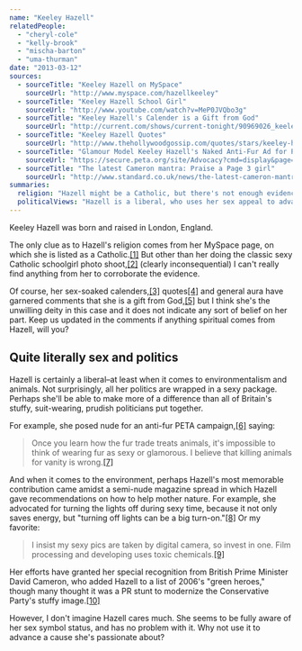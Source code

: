 ```yaml
---
name: "Keeley Hazell"
relatedPeople:
  - "cheryl-cole"
  - "kelly-brook"
  - "mischa-barton"
  - "uma-thurman"
date: "2013-03-12"
sources:
  - sourceTitle: "Keeley Hazell on MySpace"
    sourceUrl: "http://www.myspace.com/hazellkeeley"
  - sourceTitle: "Keeley Hazell School Girl"
    sourceUrl: "http://www.youtube.com/watch?v=MeP0JVQbo3g"
  - sourceTitle: "Keeley Hazell's Calender is a Gift from God"
    sourceUrl: "http://current.com/shows/current-tonight/90969026_keeley-hazells-calendar-is-a-gift-from-god.htm"
  - sourceTitle: "Keeley Hazell Quotes"
    sourceUrl: "http://www.thehollywoodgossip.com/quotes/stars/keeley-hazell/"
  - sourceTitle: "Glamour Model Keeley Hazell's Naked Anti-Fur Ad for PETA"
    sourceUrl: "https://secure.peta.org/site/Advocacy?cmd=display&page=UserAction&id=2503"
  - sourceTitle: "The latest Cameron mantra: Praise a Page 3 girl"
    sourceUrl: "http://www.standard.co.uk/news/the-latest-cameron-mantra-praise-a-page-3-girl-7206041.html"
summaries:
  religion: "Hazell might be a Catholic, but there's not enough evidence to call it."
  politicalViews: "Hazell is a liberal, who uses her sex appeal to advance her pet causes."
---
```


Keeley Hazell was born and raised in London, England.

The only clue as to Hazell's religion comes from her MySpace page, on which she is listed as a Catholic.<a class="source-citation" href="#http%3A%2F%2Fwww.myspace.com%2Fhazellkeeley" title="Keeley Hazell on MySpace">[1]</a> But other than her doing the classic sexy Catholic schoolgirl photo shoot,<a class="source-citation" href="#http%3A%2F%2Fwww.youtube.com%2Fwatch%3Fv%3DMeP0JVQbo3g" title="Keeley Hazell School Girl">[2]</a> (clearly inconsequential) I can't really find anything from her to corroborate the evidence.

Of course, her sex-soaked calenders,<a class="source-citation" href="#http%3A%2F%2Fcurrent.com%2Fshows%2Fcurrent-tonight%2F90969026_keeley-hazells-calendar-is-a-gift-from-god.htm" title="Keeley Hazell&apos;s Calender is a Gift from God">[3]</a> quotes<a class="source-citation" href="#http%3A%2F%2Fwww.thehollywoodgossip.com%2Fquotes%2Fstars%2Fkeeley-hazell%2F" title="Keeley Hazell Quotes">[4]</a> and general aura have garnered comments that she is a gift from God,<a class="source-citation" href="#http%3A%2F%2Fcurrent.com%2Fshows%2Fcurrent-tonight%2F90969026_keeley-hazells-calendar-is-a-gift-from-god.htm" title="Keeley Hazell&apos;s Calender is a Gift from God">[5]</a> but I think she's the unwilling deity in this case and it does not indicate any sort of belief on her part. Keep us updated in the comments if anything spiritual comes from Hazell, will you?


## Quite literally sex and politics

Hazell is certainly a liberal–at least when it comes to environmentalism and animals. Not surprisingly, all her politics are wrapped in a sexy package. Perhaps she'll be able to make more of a difference than all of Britain's stuffy, suit-wearing, prudish politicians put together.

For example, she posed nude for an anti-fur PETA campaign,<a class="source-citation" href="#https%3A%2F%2Fsecure.peta.org%2Fsite%2FAdvocacy%3Fcmd%3Ddisplay%26page%3DUserAction%26id%3D2503" title="Glamour Model Keeley Hazell&apos;s Naked Anti-Fur Ad for PETA">[6]</a> saying:

>Once you learn how the fur trade treats animals, it's impossible to think of wearing fur as sexy or glamorous. I believe that killing animals for vanity is wrong.<a class="source-citation" href="#https%3A%2F%2Fsecure.peta.org%2Fsite%2FAdvocacy%3Fcmd%3Ddisplay%26page%3DUserAction%26id%3D2503" title="Glamour Model Keeley Hazell&apos;s Naked Anti-Fur Ad for PETA">[7]</a>

And when it comes to the environment, perhaps Hazell's most memorable contribution came amidst a semi-nude magazine spread in which Hazell gave recommendations on how to help mother nature. For example, she advocated for turning the lights off during sexy time, because it not only saves energy, but "turning off lights can be a big turn-on."<a class="source-citation" href="#http%3A%2F%2Fwww.standard.co.uk%2Fnews%2Fthe-latest-cameron-mantra-praise-a-page-3-girl-7206041.html" title="The latest Cameron mantra: Praise a Page 3 girl">[8]</a> Or my favorite:

>I insist my sexy pics are taken by digital camera, so invest in one. Film processing and developing uses toxic chemicals.<a class="source-citation" href="#http%3A%2F%2Fwww.standard.co.uk%2Fnews%2Fthe-latest-cameron-mantra-praise-a-page-3-girl-7206041.html" title="The latest Cameron mantra: Praise a Page 3 girl">[9]</a>

Her efforts have granted her special recognition from British Prime Minister David Cameron, who added Hazell to a list of 2006's "green heroes," though many thought it was a PR stunt to modernize the Conservative Party's stuffy image.<a class="source-citation" href="#http%3A%2F%2Fwww.standard.co.uk%2Fnews%2Fthe-latest-cameron-mantra-praise-a-page-3-girl-7206041.html" title="The latest Cameron mantra: Praise a Page 3 girl">[10]</a>

However, I don't imagine Hazell cares much. She seems to be fully aware of her sex symbol status, and has no problem with it. Why not use it to advance a cause she's passionate about?